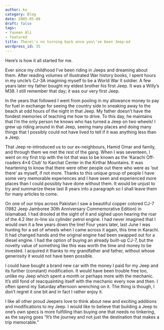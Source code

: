 ```yaml
---
author: ko
category: Blog
date: 2005-05-08
draft: false
tags:
- Yaseen Ali
- featured
title: There\'s no turning back once you\'ve been Jeep-ed
wordpress_id: 35
---
```


Here’s is how it all started for me.

Ever since my childhood I’ve been riding in Jeeps and dreaming about them. After reading volumes of illustrated War history books, I spent hours in my uncle’s CJ-3A imagining myself to be a World War II soldier. A few years later my father bought my eldest brother his first Jeep. It was a Willy’s M38. I still remember that day; it was our very first Jeep.

In the years that followed I went from pooling in my allowance money to pay for fuel in exchange for seeing the country side to sneaking away to the beach at odd hours of the night in that Jeep. My father doesn’t have the fondest memories of teaching me how to drive. To this day, he maintains that I’m the only person he knows who has turned a Jeep on two wheels! I grew up riding around in that Jeep, seeing many places and doing many things that I possibly could not have lived to tell if it was anything less than a Jeep.

That Jeep re-introduced us to our ex-neighbours, Hamid Omar and family, and through them we met the rest of the gang. When I was seventeen, I went on my first trip with the lot that was to be known as the ‘Karachi Off-roaders 4×4 Club’ to Karchat Center in the Kirthar Mountains. It was heartening to know that there were other people out there who were as ‘out there’ as myself, if not more. Thanks to this unique group of people I have some very memorable experiences and I have seen and experienced more places than I could possibly have done without them. It would be unjust to try and summarize these last 8 years into a paragraph so I shall leave them for many articles to come.

On one of our trips across Pakistan I saw a beautiful copper colored CJ-7 (1982 Jeep Jamboree 30th Anniversary Commemorative Edition) in Islamabad. I had drooled at the sight of it and sighed upon hearing the roar of the 4.2 liter in-line six cylinder petrol engine. I had never imagined that I would own it a few years down the line! Four years later, last June I was hunting for a set of wheels when I came across it again, this time in Karachi. It had changed hands and the original engine had been swapped out for a diesel engine. I had the option of buying an already built-up CJ-7, but the novelty value of something like this was worth the time and money to be invested. I acquired it thanks to my grandfather and father, without whose generosity it would not have been possible.

I could have bought a brand new car with the money I paid for my Jeep and its further (constant) modification. It would have been trouble free too, unlike my Jeep which spent a month or perhaps more with the mechanic. It’s still fond of reacquainting itself with the mechanic every now and then. I often spend my Saturday afternoon wrenching on it. The thing is though, I don’t regret it one bit and in fact I rather enjoy it.

I like all other proud Jeepers love to think about new and exciting additions and modifications to my Jeep. I would like to believe that building a Jeep to one’s own specs is more fulfilling than buying one that needs no tinkering, as the saying goes “It’s the journey and not just the destination that makes a trip memorable.”